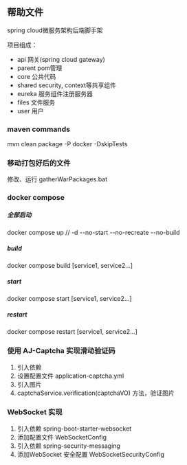 ## 帮助文件

spring cloud微服务架构后端脚手架

项目组成：
* api 网关(spring cloud gateway)
* parent pom管理
* core 公共代码
* shared security, context等共享组件
* eureka 服务组件注册服务器
* files 文件服务
* user 用户

### maven commands
mvn clean package -P docker -DskipTests

### 移动打包好后的文件
修改、运行 gatherWarPackages.bat

### docker compose
##### 全部启动
docker compose up // -d --no-start --no-recreate --no-build
##### build
docker compose build [service1, service2...]
##### start
docker compose start [service1, service2...]
##### restart
docker compose restart [service1, service2...]


### 使用 AJ-Captcha 实现滑动验证码
1. 引入依赖
2. 设置配置文件 application-captcha.yml
3. 引入图片
4. captchaService.verification(captchaVO) 方法，验证图片

### WebSocket 实现
1. 引入依赖 spring-boot-starter-websocket
2. 添加配置文件 WebSocketConfig
3. 引入依赖 spring-security-messaging
4. 添加WebSocket 安全配置 WebSocketSecurityConfig
